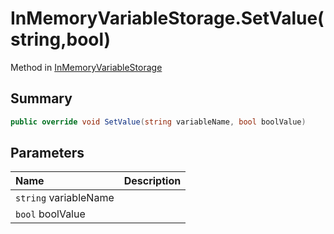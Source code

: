 # InMemoryVariableStorage.SetValue(string,bool)

Method in [InMemoryVariableStorage](/api/csharp/yarn.unity.inmemoryvariablestorage.md)

## Summary



```csharp
public override void SetValue(string variableName, bool boolValue)
```

## Parameters

|Name|Description|
|:---|:---|
|`string` variableName||
|`bool` boolValue||

